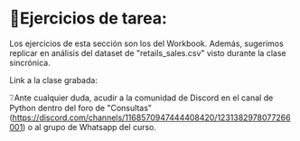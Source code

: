 # 📄Ejercicios de tarea:

Los ejercicios de esta sección son los del Workbook. Además, sugerimos replicar en análisis del dataset de "retails_sales.csv" visto durante la clase sincrónica. 

Link a la clase grabada:  

❔Ante cualquier duda, acudir a la comunidad de Discord en el canal de Python dentro del foro de "Consultas" (https://discord.com/channels/1168570947444408420/1231382978077266001) o al grupo de Whatsapp del curso.
